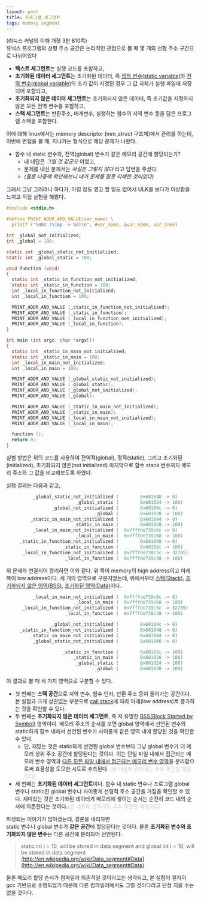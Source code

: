 ```yaml
---
layout: post
title: 프로그램 세그먼트
tags: memory segment 
---
```


(리눅스 커널의 이해 개정 3판 810쪽)  
유닉스 프로그램의 선형 주소 공간은 논리적인 관점으로 볼 때 몇 개의 선형 주소 구간으로 나뉘어있다

* **텍스트 세그먼트**는 실행 코드를 포함하고,
* **초기화된 데이터 세그먼트**는 초기화된 데이터, 즉 [정적 변수(static variable)](http://en.wikipedia.org/wiki/Static_variable)와 [전역 변수(global variable)](http://en.wikipedia.org/wiki/Global_variable)의 초기 값이 지정된 경우 그 값 자체가 실행 파일에 저장되어 포함되고,
* **초기화되지 않은 데이터 세그먼트**는 초기화되지 않은 데이터, 즉 초기값을 지정하지 않은 모든 전역 변수를 포함하고,
* **스택 세그먼트**는 반환주소, 매개변수, 실행하는 함수의 지역 변수 등을 담은 프로그램 스택을 포함한다.

이에 대해 linux에서는 memory descriptor (mm_struct 구조체)에서 관리를 하는데,  
이번에 면접을 볼 때, 지나가는 형식으로 해당 문제가 나왔다.

* 함수 내 static 변수와, 전역(global) 변수가 같은 메모리 공간에 할당되는가?  
	* 내 대답은 *그럴 것 같군요* 이었고,
	* 문제를 내신 분께서는 *사실은 그렇지 않다* 라고 답변을 주셨다.
	* *(물론 나중에 확인해보니 내가 문제를 잘못 이해한 것이었다)*

그래서 그냥 그러려니 하다가, 마침 잠도 깼고 할 일도 없어서 ULK를 보다가 이상함을 느끼고 직접 실험을 해봤다.

```c
#include <stdio.h>

#define PRINT_ADDR_AND_VALUE(var_name) \
  printf ("%40s (%16p -> %d)\n", #var_name, &var_name, var_name)

int _global_not_initialized;
int _global = 100;

static int _global_static_not_initialized;
static int _global_static = 100;

void function (void)
{
  static int _static_in_function_not_initialized;
  static int _static_in_function = 100;
  int _local_in_function_not_initialized;
  int _local_in_function = 100;

  PRINT_ADDR_AND_VALUE (_static_in_function_not_initialized);
  PRINT_ADDR_AND_VALUE (_static_in_function);
  PRINT_ADDR_AND_VALUE (_local_in_function_not_initialized);
  PRINT_ADDR_AND_VALUE (_local_in_function);
}

int main (int argc, char *argv[])
{
  static int _static_in_main_not_initialized;
  static int _static_in_main = 100;
  int _local_in_main_not_initialized;
  int _local_in_main = 100;

  PRINT_ADDR_AND_VALUE (_global_static_not_initialized);
  PRINT_ADDR_AND_VALUE (_global_static);
  PRINT_ADDR_AND_VALUE (_global_not_initialized);
  PRINT_ADDR_AND_VALUE (_global);

  PRINT_ADDR_AND_VALUE (_static_in_main_not_initialized);
  PRINT_ADDR_AND_VALUE (_static_in_main);
  PRINT_ADDR_AND_VALUE (_local_in_main_not_initialized);
  PRINT_ADDR_AND_VALUE (_local_in_main);

  function ();
  return 0;
}
```

실험 방법은 위의 코드를 사용하여 전역적(global), 정적(static), 그리고 초기화된(initialized), 초기화되지 않은(not initialized) 마지막으로 함수 stack 변수까지 메모리 주소와 그 값을 비교해보도록 하였다.

실행 결과는 다음과 같고,

```c
          _global_static_not_initialized (        0x601040 -> 0)
                          _global_static (        0x601024 -> 100)
                 _global_not_initialized (        0x60104c -> 0)
                                 _global (        0x601020 -> 100)
         _static_in_main_not_initialized (        0x601044 -> 0)
                         _static_in_main (        0x601028 -> 100)
          _local_in_main_not_initialized (  0x7fffde739c6c -> 0)
                          _local_in_main (  0x7fffde739c68 -> 100)
     _static_in_function_not_initialized (        0x601048 -> 0)
                     _static_in_function (        0x60102c -> 100)
      _local_in_function_not_initialized (  0x7fffde739c3c -> 32705)
                      _local_in_function (  0x7fffde739c38 -> 100)
```

위 문제와 연결지어 정리하면 이와 같다. 위 쪽이 memory의 high address이고 아래 쪽이 low address이다. 세 개의 영역으로 구분지었는데, 위에서부터 [스택(Stack)](http://en.wikipedia.org/wiki/Data_segment#Stack), [초기화되지 않은 영역(BSS)](http://en.wikipedia.org/wiki/Data_segment#BSS), [초기화된 영역(Data)](http://en.wikipedia.org/wiki/Data_segment#Data)이다.

```c
          _local_in_main_not_initialized (  0x7fffde739c6c -> 0)
                          _local_in_main (  0x7fffde739c68 -> 100)
      _local_in_function_not_initialized (  0x7fffde739c3c -> 32705)
                      _local_in_function (  0x7fffde739c38 -> 100)

                 _global_not_initialized (        0x60104c -> 0)
     _static_in_function_not_initialized (        0x601048 -> 0)
         _static_in_main_not_initialized (        0x601044 -> 0)
          _global_static_not_initialized (        0x601040 -> 0)

                     _static_in_function (        0x60102c -> 100)
                         _static_in_main (        0x601028 -> 100)
                          _global_static (        0x601024 -> 100)
                                 _global (        0x601020 -> 100)
```

이 결과로 볼 때 세 가지 영역으로 구분할 수 있다.

* 첫 번째는 **스택 공간**으로 지역 변수, 함수 인자, 반환 주소 등이 들어가는 공간이다. 본 실험과 크게 상관없는 부분으로 [call stack](http://en.wikipedia.org/wiki/Call_Stack)에 따라 아래(low address)로 증가하는 것을 확인할 수 있다.
* 두 번째는 **초기화되지 않은 데이터 세그먼트**, 즉 저 유명한 [BSS(Block Started by Symbol)](http://en.wikipedia.org/wiki/.bss) 영역이다. 메모리 주소의 순서를 보면 global 영역에서 선언된 변수와 static하게 함수 내에서 선언된 변수가 사이좋게 같은 영역 내에 할당된 것을 확인할 수 있다.
  * 단, 재밌는 것은 static하게 선언된 global 변수보다 그냥 global 변수가 더 메모리 상위 주소 공간에 할당된다는 것이다. 이는 단일 파일 내에서 접근되는 메모리 변수 영역과 [다른 모든 파일 내에서 접근되는 메모리 변수 영역](http://en.wikipedia.org/wiki/External_variable)을 분리함으로써 효율성을 도모한 시도로 추측된다. <span style="color: #ccc;">(본 내용에 관해서는 추후 확인할 예정이다)</span>
* 세 번째는 **초기화된 데이터 세그먼트**이다. 함수 내 static 변수나 프로그램 global 변수나 static한 global 변수나 사이좋게 선형적 주소 공간을 가짐을 확인할 수 있다. 재미있는 것은 초기화된 데이터가 메모리에 쌓이는 순서는 순전히 코드 내의 순서에 의존한다는 것이다.<span style="color: #ccc;">(본 내용에 관해서도 추후 확인할 예정이다)</span>

파생되는 이야기가 많아졌는데, 결론을 내리자면  
static 변수나 global 변수가 **같은 공간**에 할당된다는 것이다. 물론 **초기화된 변수와 초기화되지 않은 변수**는 다른 공간에 분리되어 선언된다.

> static int i = 10; will be stored in data segment and global int i = 10; will be stored in data segment
> [http://en.wikipedia.org/wiki/Data_segment#Data](http://en.wikipedia.org/wiki/Data_segment#Data)

물론 메모리 할당 순서가 컴파일러 의존적일 것이라고는 생각되고, 본 실험이 철저히 gcc 기반으로 수행되었기 때문에 다른 컴파일러에서도 그럴 것이다라고 단정 지을 수는 없을 것이다.